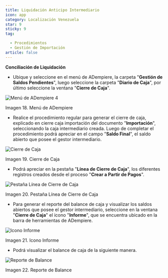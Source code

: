 ```yaml
---
title: Liquidación Anticipo Intermediario
icon: app
category: Localización Venezuela
star: 9
sticky: 9
tag:

  - Procedimientos
  - Gestión de Importación
article: false
---
```


**Conciliación de Liquidación**

- Ubique y seleccione en el menú de ADempiere, la carpeta "**Gestión de Saldos Pendientes**", luego seleccione la carpeta "**Diario de Caja**", por último seleccione la ventana "**Cierre de Caja**".

![Menú de ADempiere 4](/assets/img/docs/lve/procedures/import/resources/menucierre1.png)

Imagen 18. Menú de ADempiere

- Realice el procedimiento regular para generar el cierre de caja, explicado en cierre caja importación del documento "**Importación**", seleccionando la caja intermediario creada. Luego de completar el procedimiento podrá apreciar en el campo "**Saldo Final**", el saldo abierto que posee el gestor intermediario.

![Cierre de Caja](/assets/img/docs/lve/procedures/import/resources/cierrecaja.png)

Imagen 19. Cierre de Caja

- Podrá apreciar en la pestaña "**Línea de Cierre de Caja**", los diferentes registros creados desde el proceso "**Crear a Partir de Pagos**".

![Pestaña Línea de Cierre de Caja](/assets/img/docs/lve/procedures/import/resources/linea4.png)

Imagen 20. Pestaña Línea de Cierre de Caja

- Para generar el reporte del balance de caja y visualizar los saldos abiertos que posee el gestor intermediario, seleccione en la ventana "**Cierre de Caja**" el icono "**Informe**", que se encuentra ubicado en la barra de herramientas de ADempiere.

![Icono Informe](/assets/img/docs/lve/procedures/import/resources/cierrecaja2.png)

Imagen 21. Icono Informe

- Podrá visualizar el balance de caja de la siguiente manera.

![Reporte de Balance](/assets/img/docs/lve/procedures/import/resources/reporte.png)

Imagen 22. Reporte de Balance
